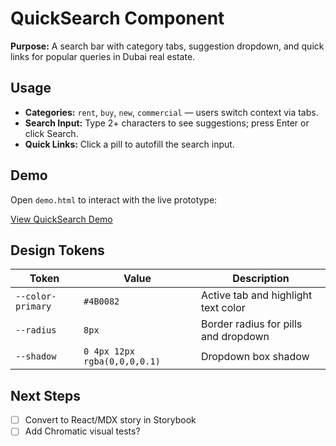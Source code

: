 # QuickSearch Component

**Purpose:** A search bar with category tabs, suggestion dropdown, and quick links for popular queries in Dubai real estate.

## Usage
- **Categories:** `rent`, `buy`, `new`, `commercial` — users switch context via tabs.
- **Search Input:** Type 2+ characters to see suggestions; press Enter or click Search.
- **Quick Links:** Click a pill to autofill the search input.

## Demo
Open `demo.html` to interact with the live prototype:

[View QuickSearch Demo](https://hal-pf.github.io/Astra-demo/QuickSearch/demo.html)


## Design Tokens
| Token           | Value     | Description                          |
| --------------- | --------- | ------------------------------------ |
| `--color-primary` | `#4B0082` | Active tab and highlight text color |
| `--radius`      | `8px`     | Border radius for pills and dropdown |
| `--shadow`      | `0 4px 12px rgba(0,0,0,0.1)` | Dropdown box shadow  |

## Next Steps
- [ ] Convert to React/MDX story in Storybook
- [ ] Add Chromatic visual tests?
